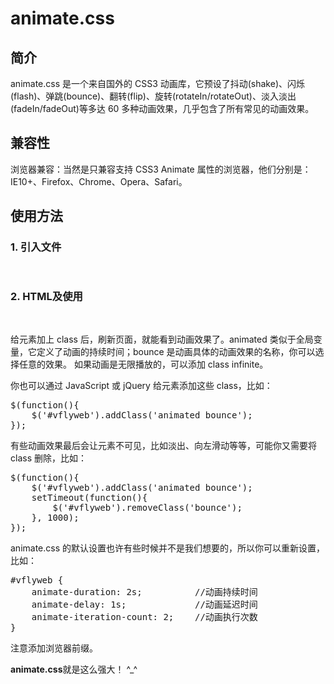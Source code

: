 # animate.css
<h2>简介</h2>
animate.css 是一个来自国外的 CSS3 动画库，它预设了抖动(shake)、闪烁(flash)、弹跳(bounce)、翻转(flip)、旋转(rotateIn/rotateOut)、淡入淡出(fadeIn/fadeOut)等多达 60 多种动画效果，几乎包含了所有常见的动画效果。
<h2>兼容性</h2>
浏览器兼容：当然是只兼容支持 CSS3 Animate 属性的浏览器，他们分别是：IE10+、Firefox、Chrome、Opera、Safari。
<h2>使用方法</h2>
<h3>1. 引入文件</h3>
<pre>
<link type="text/css" rel="stylesheet" href="animate.css">
</pre>
<h3>2. HTML及使用</h3>
<pre>
<div class="animated bounce" id="vflyweb"></div>
</pre>
给元素加上 class 后，刷新页面，就能看到动画效果了。animated 类似于全局变量，它定义了动画的持续时间；bounce 是动画具体的动画效果的名称，你可以选择任意的效果。
如果动画是无限播放的，可以添加 class infinite。

你也可以通过 JavaScript 或 jQuery 给元素添加这些 class，比如：
<pre>
$(function(){
    $('#vflyweb').addClass('animated bounce');
});
</pre>

有些动画效果最后会让元素不可见，比如淡出、向左滑动等等，可能你又需要将 class 删除，比如：
<pre>
$(function(){
    $('#vflyweb').addClass('animated bounce');
    setTimeout(function(){
        $('#vflyweb').removeClass('bounce');
    }, 1000);
});
</pre>

animate.css 的默认设置也许有些时候并不是我们想要的，所以你可以重新设置，比如：
<pre>
#vflyweb {
    animate-duration: 2s;          //动画持续时间
    animate-delay: 1s;             //动画延迟时间
    animate-iteration-count: 2;    //动画执行次数
}
</pre>
注意添加浏览器前缀。

<b>animate.css</b>就是这么强大！ ^_^
